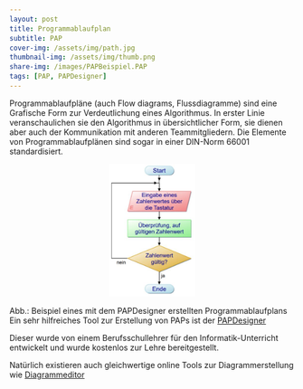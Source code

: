 ```yaml
---
layout: post
title: Programmablaufplan
subtitle: PAP
cover-img: /assets/img/path.jpg
thumbnail-img: /assets/img/thumb.png
share-img: /images/PAPBeispiel.PAP
tags: [PAP, PAPDesigner]
---
```


Programmablaufpläne (auch Flow diagrams, Flussdiagramme) sind eine Grafische Form zur Verdeutlichung eines Algorithmus. In erster Linie veranschaulichen sie den Algorithmus in übersichtlicher Form, sie dienen aber auch der Kommunikation mit anderen Teammitgliedern. Die Elemente von Programmablaufplänen sind sogar in einer DIN-Norm 66001 standardisiert.

<center><img src="/images/PAPBeispiel.JPG" width="30%" height="30%"/></center>

Abb.: Beispiel eines mit dem PAPDesigner erstellten Programmablaufplans
Ein sehr hilfreiches Tool zur Erstellung von PAPs ist der
[PAPDesigner](http://friedrich-folkmann.de/papdesigner/Hauptseite.html "PAPDesigner")

Dieser wurde von einem Berufsschullehrer für den Informatik-Unterricht entwickelt und wurde kostenlos zur Lehre bereitgestellt.

Natürlich existieren auch gleichwertige online Tools zur Diagrammerstellung wie [Diagrammeditor](https://www.diagrammeditor.de/ "Diagrammeditor")
